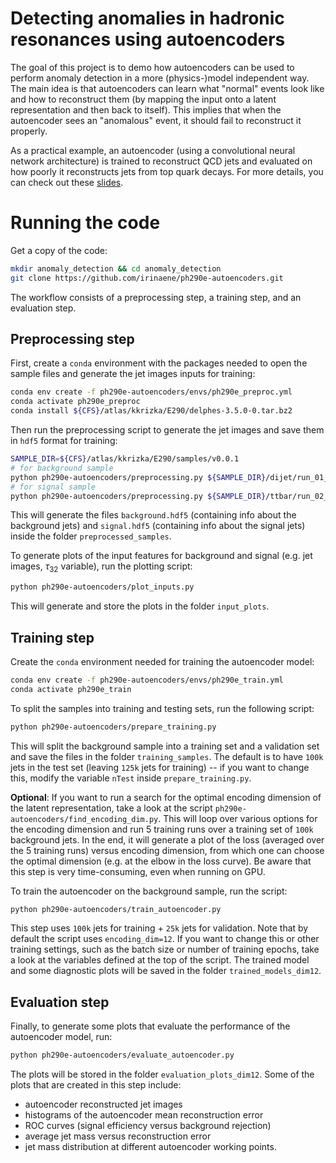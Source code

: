 # Detecting anomalies in hadronic resonances using autoencoders

The goal of this project is to demo how autoencoders can be used to perform anomaly detection in a more (physics-)model independent way.
The main idea is that autoencoders can learn what "normal" events look like and how to reconstruct them (by mapping the input onto a latent representation and then back to itself).
This implies that when the autoencoder sees an "anomalous" event, it should fail to reconstruct it properly.

As a practical example, an autoencoder (using a convolutional neural network architecture) is trained to reconstruct QCD jets and evaluated on how poorly it reconstructs jets from top quark decays.
For more details, you can check out these [slides](assets/050422-ph290e_iene.pdf).

# Running the code

Get a copy of the code:
```bash
mkdir anomaly_detection && cd anomaly_detection
git clone https://github.com/irinaene/ph290e-autoencoders.git
```

The workflow consists of a preprocessing step, a training step, and an evaluation step.

## Preprocessing step

First, create a `conda` environment with the packages needed to open the sample files and generate the jet images inputs for training:
```bash
conda env create -f ph290e-autoencoders/envs/ph290e_preproc.yml
conda activate ph290e_preproc
conda install ${CFS}/atlas/kkrizka/E290/delphes-3.5.0-0.tar.bz2
```

Then run the preprocessing script to generate the jet images and save them in `hdf5` format for training:
```bash
SAMPLE_DIR=${CFS}/atlas/kkrizka/E290/samples/v0.0.1
# for background sample
python ph290e-autoencoders/preprocessing.py ${SAMPLE_DIR}/dijet/run_01_*/tag_1_delphes_events.root
# for signal sample
python ph290e-autoencoders/preprocessing.py ${SAMPLE_DIR}/ttbar/run_02_*/tag_1_delphes_events.root
```

This will generate the files `background.hdf5` (containing info about the background jets) and `signal.hdf5` (containing info about the signal jets) inside the folder `preprocessed_samples`.

To generate plots of the input features for background and signal (e.g. jet images, $\tau_{32}$ variable), run the plotting script:
```bash
python ph290e-autoencoders/plot_inputs.py
```
This will generate and store the plots in the folder `input_plots`.

## Training step

Create the `conda` environment needed for training the autoencoder model:
```bash
conda env create -f ph290e-autoencoders/envs/ph290e_train.yml
conda activate ph290e_train
```

To split the samples into training and testing sets, run the following script:
```bash
python ph290e-autoencoders/prepare_training.py
```
This will split the background sample into a training set and a validation set and save the files in the folder `training_samples`.
The default is to have `100k` jets in the test set (leaving `125k` jets for training) -- if you want to change this, modify the variable `nTest` inside `prepare_training.py`.

**Optional**: If you want to run a search for the optimal encoding dimension of the latent representation, take a look at the script `ph290e-autoencoders/find_encoding_dim.py`.
This will loop over various options for the encoding dimension and run 5 training runs over a training set of `100k` background jets. In the end, it will generate a plot of the loss (averaged over the 5 training runs) versus encoding dimension, from which one can choose the optimal dimension (e.g. at the elbow in the loss curve).
Be aware that this step is very time-consuming, even when running on GPU.
<!-- Be warned that this step is very time consuming, so it would ideally be run using a GPU (this means that in the conda enviroment for training one should install the `tensorflow-gpu` package). -->

To train the autoencoder on the background sample, run the script:
```bash
python ph290e-autoencoders/train_autoencoder.py
```
This step uses `100k` jets for training + `25k` jets for validation.
Note that by default the script uses `encoding_dim=12`. If you want to change this or other training settings, such as the batch size or number of training epochs, take a look at the variables defined at the top of the script.
The trained model and some diagnostic plots will be saved in the folder `trained_models_dim12`.

## Evaluation step

Finally, to generate some plots that evaluate the performance of the autoencoder model, run:
```bash
python ph290e-autoencoders/evaluate_autoencoder.py
```
The plots will be stored in the folder `evaluation_plots_dim12`.
Some of the plots that are created in this step include:
- autoencoder reconstructed jet images
- histograms of the autoencoder mean reconstruction error
- ROC curves (signal efficiency versus background rejection)
- average jet mass versus reconstruction error
- jet mass distribution at different autoencoder working points.
